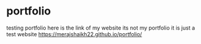 # portfolio
testing portfolio
here is the link of my website its not my portfolio it is just a test website https://merajshaikh22.github.io/portfolio/
